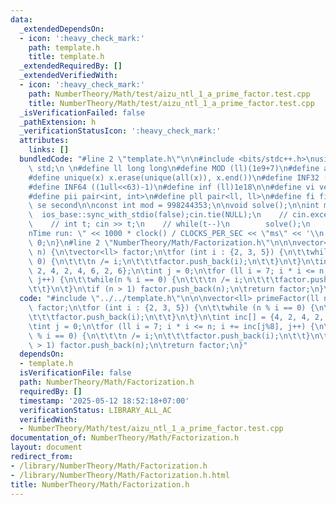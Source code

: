 ```yaml
---
data:
  _extendedDependsOn:
  - icon: ':heavy_check_mark:'
    path: template.h
    title: template.h
  _extendedRequiredBy: []
  _extendedVerifiedWith:
  - icon: ':heavy_check_mark:'
    path: NumberTheory/Math/test/aizu_ntl_1_a_prime_factor.test.cpp
    title: NumberTheory/Math/test/aizu_ntl_1_a_prime_factor.test.cpp
  _isVerificationFailed: false
  _pathExtension: h
  _verificationStatusIcon: ':heavy_check_mark:'
  attributes:
    links: []
  bundledCode: "#line 2 \"template.h\"\n\n#include <bits/stdc++.h>\nusing namespace\
    \ std;\n \n#define ll long long\n#define MOD (ll)(1e9+7)\n#define all(x) (x).begin(),(x).end()\n\
    #define unique(x) x.erase(unique(all(x)), x.end())\n#define INF32 ((1ull<<31)-1)\n\
    #define INF64 ((1ull<<63)-1)\n#define inf (ll)1e18\n\n#define vi vector<int>\n\
    #define pii pair<int, int>\n#define pll pair<ll, ll>\n#define fi first\n#define\
    \ se second\n\nconst int mod = 998244353;\n\nvoid solve();\n\nint main(){\n  \
    \  ios_base::sync_with_stdio(false);cin.tie(NULL);\n    // cin.exceptions(cin.failbit);\n\
    \    // int t; cin >> t;\n    // while(t--)\n        solve();\n    cerr << \"\\\
    nTime run: \" << 1000 * clock() / CLOCKS_PER_SEC << \"ms\" << '\\n';\n    return\
    \ 0;\n}\n#line 2 \"NumberTheory/Math/Factorization.h\"\n\n\nvector<ll> primeFactor(ll\
    \ n) {\n\tvector<ll> factor;\n\tfor (int i : {2, 3, 5}) {\n\t\twhile (n % i ==\
    \ 0) {\n\t\t\tn /= i;\n\t\t\tfactor.push_back(i);\n\t\t}\n\t}\n\tint inc[] = {4,\
    \ 2, 4, 2, 4, 6, 2, 6};\n\tint j = 0;\n\tfor (ll i = 7; i * i <= n; i += inc[j%8],\
    \ j++) {\n\t\twhile(n % i == 0) {\n\t\t\tn /= i;\n\t\t\tfactor.push_back(i);\n\
    \t\t}\n\t}\n\tif (n > 1) factor.push_back(n);\n\treturn factor;\n}\n"
  code: "#include \"../../template.h\"\n\n\nvector<ll> primeFactor(ll n) {\n\tvector<ll>\
    \ factor;\n\tfor (int i : {2, 3, 5}) {\n\t\twhile (n % i == 0) {\n\t\t\tn /= i;\n\
    \t\t\tfactor.push_back(i);\n\t\t}\n\t}\n\tint inc[] = {4, 2, 4, 2, 4, 6, 2, 6};\n\
    \tint j = 0;\n\tfor (ll i = 7; i * i <= n; i += inc[j%8], j++) {\n\t\twhile(n\
    \ % i == 0) {\n\t\t\tn /= i;\n\t\t\tfactor.push_back(i);\n\t\t}\n\t}\n\tif (n\
    \ > 1) factor.push_back(n);\n\treturn factor;\n}"
  dependsOn:
  - template.h
  isVerificationFile: false
  path: NumberTheory/Math/Factorization.h
  requiredBy: []
  timestamp: '2025-05-12 18:52:18+07:00'
  verificationStatus: LIBRARY_ALL_AC
  verifiedWith:
  - NumberTheory/Math/test/aizu_ntl_1_a_prime_factor.test.cpp
documentation_of: NumberTheory/Math/Factorization.h
layout: document
redirect_from:
- /library/NumberTheory/Math/Factorization.h
- /library/NumberTheory/Math/Factorization.h.html
title: NumberTheory/Math/Factorization.h
---
```

